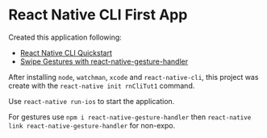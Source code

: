 # React Native CLI First App

Created this application following:

- [React Native CLI Quickstart](https://facebook.github.io/react-native/docs/getting-started)
- [Swipe Gestures with react-native-gesture-handler](https://www.reactnativeschool.com/swipe-gestures-with-react-native-gesture-handler)

After installing `node`, `watchman`, `xcode` and `react-native-cli`, this
project was create with the `react-native init rnCliTut1` command.

Use `react-native run-ios` to start the application.

For gestures use `npm i react-native-gesture-handler` then
`react-native link react-native-gesture-handler` for non-expo.
